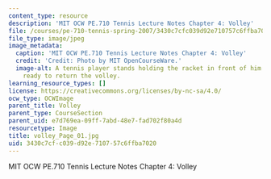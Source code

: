 ```yaml
---
content_type: resource
description: 'MIT OCW PE.710 Tennis Lecture Notes Chapter 4: Volley'
file: /courses/pe-710-tennis-spring-2007/3430c7cfc039d92e710757c6ffba7020_volley_Page_01.jpg
file_type: image/jpeg
image_metadata:
  caption: 'MIT OCW PE.710 Tennis Lecture Notes Chapter 4: Volley'
  credit: 'Credit: Photo by MIT OpenCourseWare.'
  image-alt: A tennis player stands holding the racket in front of him with both hands,
    ready to return the volley.
learning_resource_types: []
license: https://creativecommons.org/licenses/by-nc-sa/4.0/
ocw_type: OCWImage
parent_title: Volley
parent_type: CourseSection
parent_uid: e7d769ea-09ff-7abd-48e7-fad702f80a4d
resourcetype: Image
title: volley_Page_01.jpg
uid: 3430c7cf-c039-d92e-7107-57c6ffba7020
---
```

MIT OCW PE.710 Tennis Lecture Notes Chapter 4: Volley